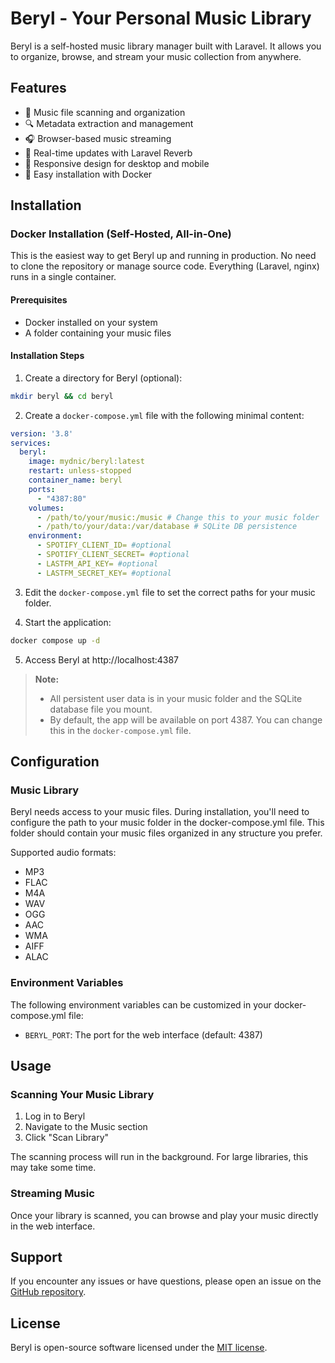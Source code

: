 # Beryl - Your Personal Music Library

Beryl is a self-hosted music library manager built with Laravel. It allows you to organize, browse, and stream your music collection from anywhere.

## Features

- 🎵 Music file scanning and organization
- 🔍 Metadata extraction and management
- 🎧 Browser-based music streaming
- 🔄 Real-time updates with Laravel Reverb
- 📱 Responsive design for desktop and mobile
- 🐳 Easy installation with Docker

## Installation

### Docker Installation (Self-Hosted, All-in-One)

This is the easiest way to get Beryl up and running in production. No need to clone the repository or manage source code. Everything (Laravel, nginx) runs in a single container.

#### Prerequisites
- Docker installed on your system
- A folder containing your music files

#### Installation Steps

1. Create a directory for Beryl (optional):

```bash
mkdir beryl && cd beryl
```

2. Create a `docker-compose.yml` file with the following minimal content:

```yaml
version: '3.8'
services:
  beryl:
    image: mydnic/beryl:latest
    restart: unless-stopped
    container_name: beryl
    ports:
      - "4387:80"
    volumes:
      - /path/to/your/music:/music # Change this to your music folder
      - /path/to/your/data:/var/database # SQLite DB persistence
    environment:
      - SPOTIFY_CLIENT_ID= #optional
      - SPOTIFY_CLIENT_SECRET= #optional
      - LASTFM_API_KEY= #optional
      - LASTFM_SECRET_KEY= #optional
```

3. Edit the `docker-compose.yml` file to set the correct paths for your music folder.

4. Start the application:

```bash
docker compose up -d
```

5. Access Beryl at http://localhost:4387

> **Note:**
> - All persistent user data is in your music folder and the SQLite database file you mount.
> - By default, the app will be available on port 4387. You can change this in the `docker-compose.yml` file.

## Configuration

### Music Library

Beryl needs access to your music files. During installation, you'll need to configure the path to your music folder in the docker-compose.yml file. This folder should contain your music files organized in any structure you prefer.

Supported audio formats:
- MP3
- FLAC
- M4A
- WAV
- OGG
- AAC
- WMA
- AIFF
- ALAC

### Environment Variables

The following environment variables can be customized in your docker-compose.yml file:

- `BERYL_PORT`: The port for the web interface (default: 4387)

## Usage

### Scanning Your Music Library

1. Log in to Beryl
2. Navigate to the Music section
3. Click "Scan Library"

The scanning process will run in the background. For large libraries, this may take some time.

### Streaming Music

Once your library is scanned, you can browse and play your music directly in the web interface.

## Support

If you encounter any issues or have questions, please open an issue on the [GitHub repository](https://github.com/mydnic/beryl/issues).

## License

Beryl is open-source software licensed under the [MIT license](LICENSE).
